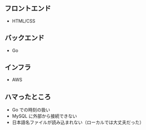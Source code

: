 ## フロントエンド 
- HTML/CSS

## バックエンド
- Go

## インフラ
- AWS

## ハマったところ
- Go での時刻の扱い
- MySQL に外部から接続できない
- 日本語名ファイルが読み込まれない（ローカルでは大丈夫だった）
